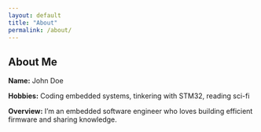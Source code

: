 ```yaml
---
layout: default
title: "About"
permalink: /about/
---
```


<div class="about-card">
  <h2><i class="fa fa-user"></i> About Me</h2>
  <p><strong>Name:</strong> John Doe</p>
  <p><strong>Hobbies:</strong> Coding embedded systems, tinkering with STM32, reading sci-fi</p>
  <p><strong>Overview:</strong> I’m an embedded software engineer who loves building efficient firmware and sharing knowledge.</p>

  <div class="about-icons">
    <i class="fa fa-microchip"></i>
    <i class="fa fa-book"></i>
    <i class="fa fa-gamepad"></i>
    <i class="fa fa-coffee"></i>
  </div>
</div>
